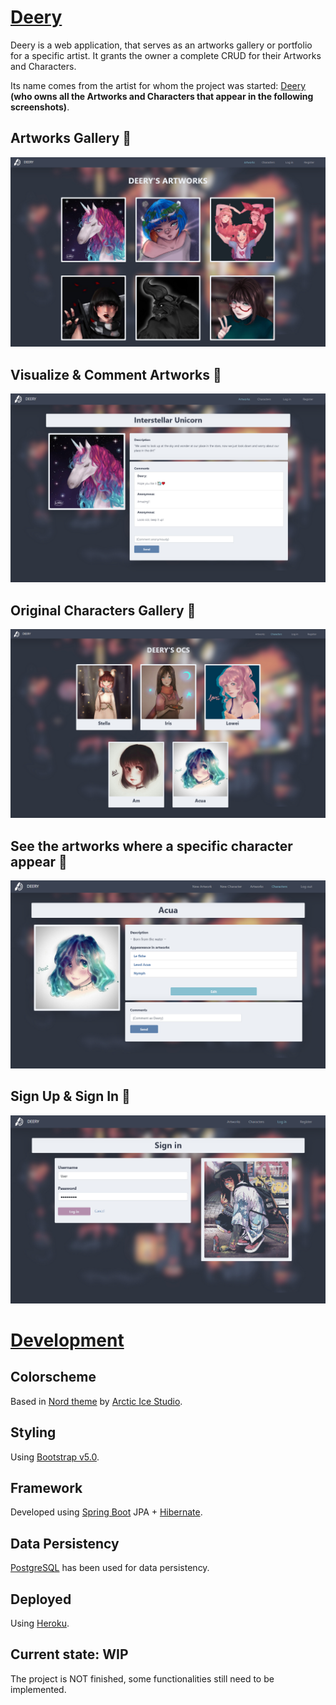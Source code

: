 # [Deery](http://deeryx.herokuapp.com)

Deery is a web application, that serves as an artworks gallery or portfolio for a specific artist. It grants the owner a complete CRUD for their Artworks and Characters. 

Its name comes from the artist for whom the project was started: [Deery](https://www.instagram.com/_deeryx/) **(who owns all the Artworks and Characters that appear in the following screenshots)**.

## Artworks Gallery 🌸
![alt text](screenshots/deeryx.png)

## Visualize & Comment Artworks 💬
![alt text](screenshots/deeryx_comments.png)


## Original Characters Gallery 🌸
![alt text](screenshots/deeryx_ocs.png)

## See the artworks where a specific character appear 🔗
![alt text](screenshots/deeryx_oc.png)


## Sign Up & Sign In 👤
![alt text](screenshots/deeryx_login.png)


# [Development](http://deeryx.herokuapp.com)

## Colorscheme
Based in [Nord theme](https://www.nordtheme.com/) by [Arctic Ice Studio](https://github.com/arcticicestudio).

## Styling
Using [Bootstrap v5.0](https://getbootstrap.com/docs/5.0/getting-started/introduction/).

## Framework
Developed using [Spring Boot](https://spring.io/projects/spring-boot) JPA + [Hibernate](https://hibernate.org/).

## Data Persistency
[PostgreSQL](https://www.postgresql.org/) has been used for data persistency.

## Deployed
Using [Heroku](heroku.com).

## Current state: WIP
The project is NOT finished, some functionalities still need to be implemented.
